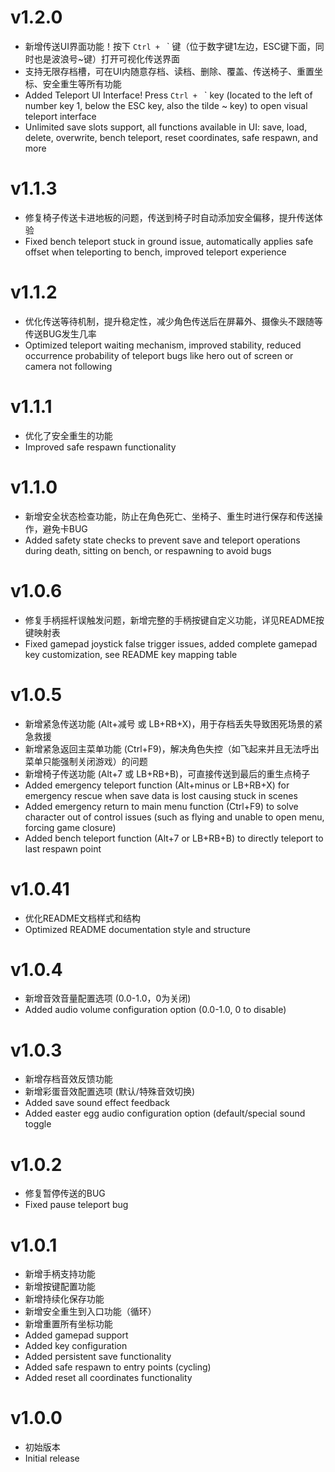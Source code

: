 # v1.2.0
* 新增传送UI界面功能！按下 `Ctrl + ` ` 键（位于数字键1左边，ESC键下面，同时也是波浪号~键）打开可视化传送界面
* 支持无限存档槽，可在UI内随意存档、读档、删除、覆盖、传送椅子、重置坐标、安全重生等所有功能
* Added Teleport UI Interface! Press `Ctrl + ` ` key (located to the left of number key 1, below the ESC key, also the tilde ~ key) to open visual teleport interface
* Unlimited save slots support, all functions available in UI: save, load, delete, overwrite, bench teleport, reset coordinates, safe respawn, and more

# v1.1.3
* 修复椅子传送卡进地板的问题，传送到椅子时自动添加安全偏移，提升传送体验
* Fixed bench teleport stuck in ground issue, automatically applies safe offset when teleporting to bench, improved teleport experience

# v1.1.2
* 优化传送等待机制，提升稳定性，减少角色传送后在屏幕外、摄像头不跟随等传送BUG发生几率
* Optimized teleport waiting mechanism, improved stability, reduced occurrence probability of teleport bugs like hero out of screen or camera not following

# v1.1.1
* 优化了安全重生的功能
* Improved safe respawn functionality

# v1.1.0
* 新增安全状态检查功能，防止在角色死亡、坐椅子、重生时进行保存和传送操作，避免卡BUG
* Added safety state checks to prevent save and teleport operations during death, sitting on bench, or respawning to avoid bugs

# v1.0.6
* 修复手柄摇杆误触发问题，新增完整的手柄按键自定义功能，详见README按键映射表
* Fixed gamepad joystick false trigger issues, added complete gamepad key customization, see README key mapping table

# v1.0.5
* 新增紧急传送功能 (Alt+减号 或 LB+RB+X)，用于存档丢失导致困死场景的紧急救援
* 新增紧急返回主菜单功能 (Ctrl+F9)，解决角色失控（如飞起来并且无法呼出菜单只能强制关闭游戏）的问题
* 新增椅子传送功能 (Alt+7 或 LB+RB+B)，可直接传送到最后的重生点椅子
* Added emergency teleport function (Alt+minus or LB+RB+X) for emergency rescue when save data is lost causing stuck in scenes
* Added emergency return to main menu function (Ctrl+F9) to solve character out of control issues (such as flying and unable to open menu, forcing game closure)
* Added bench teleport function (Alt+7 or LB+RB+B) to directly teleport to last respawn point

# v1.0.41
* 优化README文档样式和结构
* Optimized README documentation style and structure

# v1.0.4
* 新增音效音量配置选项 (0.0-1.0，0为关闭)
* Added audio volume configuration option (0.0-1.0, 0 to disable)

# v1.0.3
* 新增存档音效反馈功能
* 新增彩蛋音效配置选项 (默认/特殊音效切换)
* Added save sound effect feedback
* Added easter egg audio configuration option (default/special sound toggle

# v1.0.2
* 修复暂停传送的BUG
* Fixed pause teleport bug

# v1.0.1
* 新增手柄支持功能
* 新增按键配置功能
* 新增持续化保存功能
* 新增安全重生到入口功能（循环）
* 新增重置所有坐标功能
* Added gamepad support
* Added key configuration
* Added persistent save functionality
* Added safe respawn to entry points (cycling)
* Added reset all coordinates functionality

# v1.0.0
* 初始版本
* Initial release
